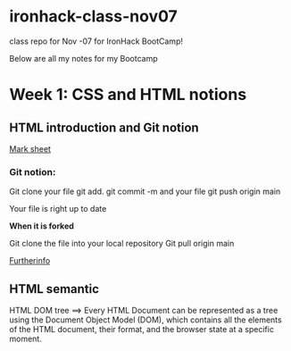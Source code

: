 # ironhack-class-nov07

class repo for Nov -07 for IronHack BootCamp!

Below are all my notes for my Bootcamp

# Week 1: CSS and HTML notions

## HTML introduction and Git notion

[Mark sheet](https://www.markdownguide.org/cheat-sheet/)

### Git notion:

Git clone your file
git add.
git commit -m and your file
git push origin main

Your file is right up to date

**When it is forked**

Git clone the file into your local repository
Git pull origin main

[Furtherinfo](https://www.datacamp.com/tutorial/git-push-pull)

## HTML semantic

HTML DOM tree ==> Every HTML Document can be represented as a tree using the Document Object Model (DOM), which contains all the elements of the HTML document, their format, and the browser state at a specific moment.

<html>
<head>
<body>
<title>
<meta>
<body>

The shortcut to take comments in visual code is cmd + /

**below all the block elements**

<p></p> Paragraph   
<pre></pre> Preformatted text   
<h1></h1>   Heading (title) 
<ol></ol>   Ordered List    
<ul></ul>   Unordered List  
<li></li>   List Item   
<table></table> 2-D Data    Go to codepen
<form></form>   Submit info Go to codepen
<fieldset>  Group form items    Go to codepen

<span> ==> Span is a generic inline container for phrasing content, which does not inherently represent anything. It can be used to group elements for styling purposes. It should only be used when no other semantic element is appropriate. Not recommended.

**Inline below**
<em></em> Emphasizes
<i></i> Italic text
<strong></strong> Bold text
<time></time> Dates and times
<a></a> Anchor Go to Google
<br> Line break To be
<img> Image

<script></script>   Embedded code

<span></span> Generic inline container
<button></button> Clickable button
<input></input> Data input field
<label></label> Caption for item
<select></select> Menu of options
<textarea></textarea> Multi-line input

**Important Semantic Elements**:

<article> ==> Forum post / Products card 
<aside>
<details>
<figcaption>
<figure>
<footer> ==> contact/Localisation and address
<header> ==> Logo/Icon and nav menu
<main>
<mark>
<nav>
<section>
<summary>
<aside> ==> define content in the sidebar

[Furtherinfo](https://www.w3schools.com/html/html5_semantic_elements.asp)

It is very important to use the right semantics to have clean code and an easily readable website. A better structure is easier will be to design the website in CSS.

use the div when is really necessary

## CSS: Cascading Style Sheets

2 main routes to add your CSS;

- in the head with the style balize (not the best option for a big profile)
- in a separate sheet : < link rel = "stylesheet" . href=./style.style.css> ==> that is kind of mandatory for any kind of huge project
- Do the same way for media queries to make your code more readable for anyone

The anatomy of CSS :

Rules or rulesets
Selectors
Declarations
Properties
Values and units

[Allthebalises](https://www.w3.org/Style/CSS/all-properties.en.html)

### Combinators

The final group of selectors combines other selectors to target elements within our documents. The following, for example, selects paragraphs that are direct children of <article> elements using the child combinator (>):

article > p {

}

Understand ‘+’, ‘>’ and ‘~’ symbols in CSS Selector

[here](https://techbrij.com/css-selector-adjacent-child-sibling) [and](https://www.w3schools.com/csSref/css_selectors.php)

.class1.class2 .name1.name2 Selects all elements with both name1 and name2 set within its class attribute

.class1 .class2 .name1 .name2 Selects all elements with name2 that is a descendant of an element with name1

**The convention**
You should name classes using only lowercase letters like class="head-container".

_Multiple classes_

<div class = "head-container background"> ==> 2 classes are assigned to this DIV.

_hover_

button:hover:
-:visited - applies a style based on the history of the navigator
-:link applies a style to any <a>
-:checked applies a style on any radio button

Used structural pseudo-classes like **:first child**

**Calculating specificity**

ID is stronger than Class and the priority is always be taken from the closest one which is targeted

Please note that all the rules can be bypassed with the **!important rule** :joy:

### Colors and HTML

Colors by name
Color in hexo
Color in RGB

### Font and Family

- Font Family property ==> + import the font family from Google

- Font-size
- Font-weight
- font- style
- Text- Transform ==> UPPERCASE
- Text- decoration
- Text-align
- letter spacing and word spacing

### The Form

### The box model in CSS

- width and height ==> the content
- padding
- border
- Margin

_The border is set in_

p {
border: solid, 2px, black;
}

padding: 10px 20px; /_ padding-top and padding-bottom 10px _/
/_ padding-right and padding-left 20px _/

!important to use the **The box-sizing property is used to alter the default box model used to calculate the width and height of the elements**. Used the \* to apply to all the doc

### The CSS unit

px ==> classic
em ==> is equal to the parent element the children: 1em= 10 px if parent is equal to 10px
rem ==> to the root level and not the parent element

[hereforfurtherinfo](https://medium.com/@dixita0607/css-units-for-font-size-px-em-rem-79f7e592bb97)

_Othermetrics_

- vw 1% of the viewport
- vh 1 of the viewport
- % is used to express relative size compared to the parent element. It is commonly used along with properties like width and height.

### CSS Positioning

The position CSS property allows you to organize elements on the screen. Position can be:

static
relative
fixed
absolute ==> do not forget to add the relative position into the parent element in order to make it works

**Float**
Left and right
inherit will assume the float value of the parent container of the child element

**Vertical align**

### Responsive design

**Create a media query**

@media [(media-features) ] {
// Styles
}

<link rel="stylesheet" media="(media-features)" href="styles.css" />

_code example_

@media (min-width: 650px) and (max-width: 999px) {
.responsive-div {
background-color: green;
}
}

### Flexbox

Flex Container for the parents

row (default): left to right in ltr; right to left in rtl
row-reverse: the right to left in ltr; left to right in rtl
column: same as row but top to bottom
column-reverse: same as row-reverse but bottom to top

-Justify content on the x-axis
-align content on the y axis
-align-items on the y axis

_Property of the elements_
-align self
-Flex growth
-Flex shrink

### Flex grid

[here](https://css-tricks.com/snippets/css/a-guide-to-flexbox/)

### Transition

transition-property: Specifies the CSS property (or properties) to be transitioned.
transition-duration: Specifies the duration of the transition.
transition-timing-function: Specifies the timing function of the transition.
transition-delay: Specifies an optional delay.

\*\*
\*\*


### November 14

## Java Script

**Definition**

JavaScript (/ˈdʒɑːvəskrɪpt/), often abbreviated as JS, is a programming language that is one of the core technologies of the World Wide Web, alongside HTML and CSS. As of 2022, 98% of websites use JavaScript on the client side for webpage behavior, often incorporating third-party libraries. All major web browsers have a dedicated JavaScript engine to execute the code on users' devices.

JavaScript is a high-level, often just-in-time compiled language that conforms to the ECMAScript standard. It has dynamic typing, prototype-based object-orientation, and first-class functions. It is multi-paradigm, supporting event-driven, functional, and imperative programming styles. It has application programming interfaces (APIs) for working with text, dates, regular expressions, standard data structures, and the Document Object Model (DOM).

**Good tips**

console.log(document.domain)
console.log (document.URL)
console.log (document.title)
console.log (document.doctype)
console.log (document.body)
console.log (document. all) to check all the elements
console.log (document.all [3]) ==> Select the element inside the array
console.log (document.all[3].textcontent = ("")
console.log (document.all[3].innerHtml = ("")
console.log (documents.links)
console.log (documents.imgs)

**Type of values**

- String value in '' "" ``
- Bolean
-

the best practise for ES6 JS is:
console.log (` add the value here  ${array[number].name})

if we have the value 

console.log (`Users is ${name}`)
console.table ==> Table of the arrays 

**Variables**

Please no more use the var

Let and const

let ==> a value can be reassigned
const ==> a unique value

For instance

let firstName = "tuly"
console.log(firstName)
// The console prints tuly //

firstname = "Feuch"
console.log (firstName)
// the console log prints Feuch //

if you want to pass the value the easiest way is 

let firstName = "tuly"
console.log (firstname)
the console print tuly

firstName = "Zizou"
console.log (firstname)
the console print zizou

typeof ==> return the type of the operehands value

-number
-string
-boolean
-undefined

**Conditions**

if (conditions){
    run the conditions
}

*Prompt request the user to type something*
const number = prompt("enter a number: ")

The method compareTo() is used for comparing two strings lexicographically in Java. Reassigned a value:

1.if (string1 > string2) it returns a positive value.
2.if both the strings are equal lexicographically i.e.(string1 == string2) it returns 0.
3.if (string1 < string2) it returns a negative value.

**while statement**
let i = 0;
while (i <= 100) {
  console.log(i);
  i++;

*the break statement*
When the break statement is used in a loop, it breaks the loop and continues executing the code after the loop (if there’s any code after).
The continue will run the code.


## November 15

**Java Script lab **
➜  section-03-js git:(main) ✗ node.index

** Split and join in nativos
Let hacker1 = ''
hacker1 = 'tuly'
hacker2 = 'zizou'

let UpperCaseName = hacker1.toUpperCase().split().join()
console.log(UpperCaseName);

the output is T U L Y

let reverseNameSimplified = hacker2.split('')
The output is an array ['z', 'i' , 'z', 'o', 'u'];
let reverseNameSimplified = hacker2.split('').reverse().join('')

**NaN stands for Not a Number and it represents a computational error. It is a result of an incorrect mathematical operation, such as:

const name = "tuly"
const name2 = tuly/2

console.log (name2)
output print nan

Truthy	Falsy
true (the keyword)	false (the keyword)
'0' (as string)	0 (as number)
'false' (as string)	'' (empty string)
{}	null
[ ]	undefined
35 (as number)	NaN
new Date()	



### Trash Notes below to be cleaned

## November 11

1.1 Spotify case

CSS and exercices

CSS general settings to reset the CSS

\*{
margin 0
padding 0
outline 1px solid ==> pour voir les divs
}

// For the fixed position//
Position fixed ==> z-index

object fit cover is an alternative from background cover
vh ==> view hight
er tgo have this kind of structure below
Parent child > child element
section > external div > child div

1.2 iniatiation at JS

1.3 Grid content
https://css-tricks.com/snippets/css/complete-guide-grid/

## November 1 

